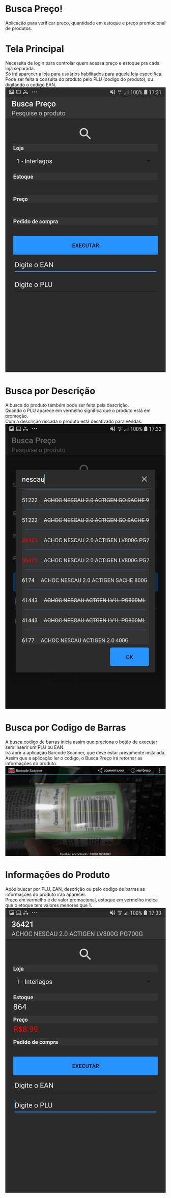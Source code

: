 # Busca Preço!
Aplicação para verificar preço, quantidade em estoque e preço promocional de produtos.<br/>
# Tela Principal
Necessita de login para controlar quem acessa preço e estoque pra cada loja separada.<br/>
Só irá aparecer a loja para usuários habilitados para aquela loja especifica.<br/>
Pode ser feita a consulta do produto pelo PLU (codigo do produto), ou digitando o codigo EAN.<br/>
![](gifs/shop.jpg)<br/>
# Busca por Descrição
A busca do produto também pode ser feita pela descrição.<br/>
Quando o PLU aparece em vermelho significa que o produto está em promoção.<br/>
Com a descrição riscada o produto está desativado para vendas.<br/>
![](gifs/item_description.jpg)<br/>
# Busca por Codigo de Barras
A busca codigo de barras inicia assim que preciona o botão de executar sem inserir um PLU ou EAN.<br/>
Irá abrir a aplicação Barcode Scanner, que deve estar prevamente instalada.<br/>
Assim que a aplicação ler o codigo, o Busca Preço irá retornar as informações do produto.<br/>
![](gifs/barcode.jpg)<br/>
# Informações do Produto
Após buscar por PLU, EAN, descrição ou pelo codigo de barras as informações do produto irão aparecer.<br/>
Preço em vermelho é de valor promocional, estoque em vermelho indica que o etoque tem valores menores que 1.<br/>
![](gifs/item.jpg)<br/>

